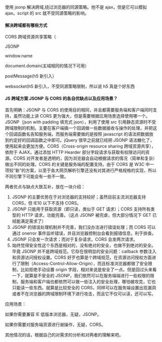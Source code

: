 <!--
 * @Descripttion:
 * @version:
 * @Author: yang_ft
 * @Date: 2019-12-12 09:27:43
 * @github: famensaodiseng
 * @LastEditTime: 2019-12-12 10:10:13
 -->

使用 jsonp 解决跨域,绕过浏览器的同源策略。他不是 ajax，但是它可以模拟 ajax。script 的 src 就不受同源策略的影响。

#### 解决跨域都有哪些方式

CORS 跨域资源共享策略（

JSONP

window.name

document.domain(主域相同的情况下可用）

postMessage(h5 新引入）

websocket(h5 新引入，不受同源策略限制，所以说 h5 真是个好东西

#### JS 跨域方案 JSONP 与 CORS 的各自优缺点以及应用场景？

首先明确：JSONP 与 CORS 的使用目的相同，并且都需要服务端和客户端同时支持，虽然功能上讲 CORS 更为强大，但是需要根据应用场景选择使用哪一个。JSONP（json with padding 填充式 json），利用了使用 src 引用静态资源时不受跨域限制的机制。主要在客户端搞一个回调做一些数据接收与操作的处理，并把这个回调函数名告知服务端，而服务端需要做的是按照 javascript 的语法把数据放到约定好的回调函数之中即可。jQuery 很早之前就已经把 JSONP 语法糖化了，使用起来会更加方便。CORS（Cross-origin resource sharing 跨域资源共享），依附于 AJAX，通过添加 HTTP Hearder 部分字段请求与获取有权限访问的资源。CORS 对开发者是透明的，因为浏览器会自动根据请求的情况（简单和复杂）做出不同的处理。CORS 的关键是服务端的配置支持。由于 CORS 是 W3C 中一项较“新”的方案，以至于各大网页解析引擎还没有对其进行严格规格的实现，所以不同引擎下可能会有一些不一致。

两者优点与缺点大致互补，放在一块介绍：

1.  JSONP 的主要优势在于对浏览器的支持较好；虽然目前主流浏览器支持 CORS，但 IE10 以下不支持 CORS。
2.  JSONP 只能用于获取资源（即只读，类似于 GET 请求）；CORS 支持所有类型的 HTTP 请求，功能完善。（这点 JSONP 被完虐，但大部分情况下 GET 已经能满足需求了）
3.  JSONP 的错误处理机制并不完善，我们没办法进行错误处理；而 CORS 可以通过 onerror 事件监听错误，并且浏览器控制台会看到报错信息，利于排查。
4.  JSONP 只会发一次请求；而对于复杂请求，CORS 会发两次请求。
5.  始终觉得安全性这个东西是相对的，没有绝对的安全，也做不到绝对的安全。毕竟 JSONP 并不是跨域规范，它存在很明显的安全问题：callback 参数注入和资源访问授权设置。CORS 好歹也算是个跨域规范，在资源访问授权方面进行了限制（Access-Control-Allow-Origin），而且标准浏览器都做了安全限制，比如拒绝手动设置 origin 字段，相对来说是安全了一点。但是回过头来看一下，就算是不安全的 JSONP，我们依然可以在服务端端进行一些权限的限制，服务端和客户端也都依然可以做一些注入的安全处理，哪怕被攻克，它也只能读一些东西。就算是比较安全的 CORS，同样可以在服务端设置出现漏洞或者不在浏览器的跨域限制环境下进行攻击，而且它不仅可以读，还可以写。

应用场景：

如果你需要兼容 IE 低版本浏览器，无疑，JSONP。

如果你需要对服务端资源进行谢操作，无疑，CORS。

其他情况的话，根据自己的对需求的分析和对两者的理解来吧。
